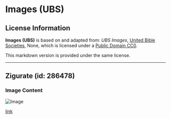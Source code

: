 # Images (UBS)

## License Information

**Images (UBS)** is based on and adapted from: _UBS Images_, [United Bible Societies](https://unitedbiblesocieties.org/), None, which is licensed under a [Public Domain CC0](https://creativecommons.org/public-domain/cc0/).

This markdown version is provided under the same license.



--------------------------------

## Zigurate (id: 286478)

### Image Content

![Image](https://cdn.aquifer.bible/aquifer-content/resources/Media/WEB-0928_ziggurat.jpg)

[link](https://cdn.aquifer.bible/aquifer-content/resources/Media/WEB-0928_ziggurat.jpg)


